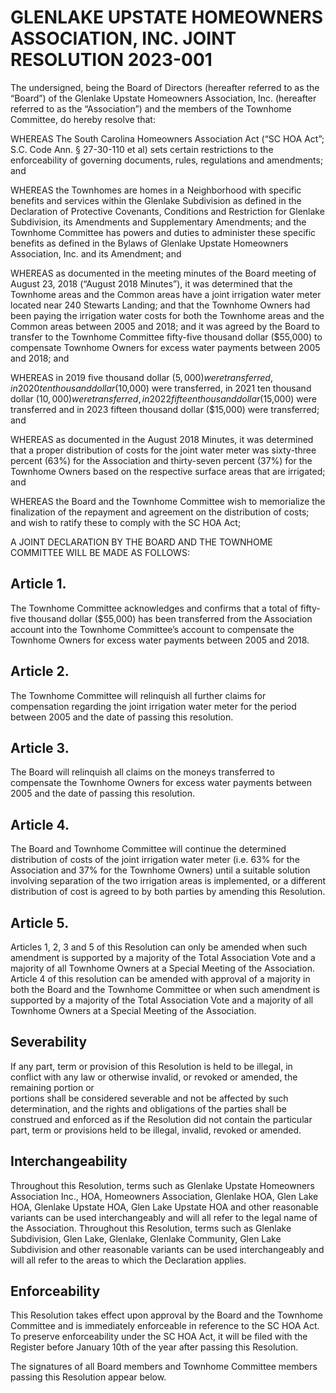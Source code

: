 # GLENLAKE UPSTATE HOMEOWNERS ASSOCIATION, INC. JOINT RESOLUTION 2023-001

The undersigned, being the Board of Directors (hereafter referred to as the “Board”) of the Glenlake Upstate Homeowners Association, Inc. (hereafter referred to as the “Association”) and the members of the Townhome Committee, do hereby resolve that:

WHEREAS The South Carolina Homeowners Association Act (“SC HOA Act”; S.C. Code Ann. § 27-30-110 et al) sets certain restrictions to the enforceability of governing documents, rules, regulations and amendments; and

WHEREAS the Townhomes are homes in a Neighborhood with specific benefits and services within the Glenlake Subdivision as defined in the Declaration of Protective Covenants, Conditions and Restriction for Glenlake Subdivision, its Amendments and Supplementary Amendments; and the Townhome Committee has powers and duties to administer these specific benefits as defined in the Bylaws of Glenlake Upstate Homeowners Association, Inc. and its Amendment; and

WHEREAS as documented in the meeting minutes of the Board meeting of August 23, 2018 (“August 2018 Minutes”),  it was determined that the Townhome areas and the Common areas have a joint irrigation water meter located near 240 Stewarts Landing; and that the Townhome Owners had been paying the irrigation water costs for both the Townhome areas and the Common areas between 2005 and 2018; and it was agreed by the Board to transfer to the Townhome Committee fifty-five thousand dollar ($55,000) to compensate Townhome Owners for excess water payments between 2005 and 2018; and

WHEREAS in 2019 five thousand dollar ($5,000) were transferred, in 2020 ten thousand dollar ($10,000) were transferred, in 2021 ten thousand dollar ($10,000) were transferred, in 2022 fifteen thousand dollar ($15,000) were transferred and in 2023 fifteen thousand dollar ($15,000) were transferred; and

WHEREAS as documented in the August 2018 Minutes, it was determined that a proper distribution of costs for the joint water meter was sixty-three percent (63%) for the Association and thirty-seven percent (37%) for the Townhome Owners based on the respective surface areas that are irrigated; and

WHEREAS the Board and the Townhome Committee wish to memorialize the finalization of the repayment and agreement on the distribution of costs; and wish to ratify these to comply with the SC HOA Act; 

A JOINT DECLARATION BY THE BOARD AND THE TOWNHOME COMMITTEE WILL BE MADE AS FOLLOWS:

## Article 1. 
The Townhome Committee acknowledges and confirms that a total of fifty-five thousand dollar ($55,000) has been transferred from the Association account into the Townhome Committee’s account to compensate the Townhome Owners for excess water payments between 2005 and 2018.

## Article 2. 
The Townhome Committee will relinquish all further claims for compensation regarding the joint irrigation water meter for the period between 2005 and the date of passing this resolution.

## Article 3. 
The Board will relinquish all claims on the moneys transferred to compensate the Townhome Owners for excess water payments between 2005 and the date of passing this resolution.

## Article 4. 
The Board and Townhome Committee will continue the determined distribution of costs of the joint irrigation water meter (i.e. 63% for the Association and 37% for the Townhome Owners) until a suitable solution involving separation of the two irrigation areas is implemented, or a different distribution of cost is agreed to by both parties by amending this Resolution.

## Article 5. 
Articles 1, 2, 3 and 5 of this Resolution can only be amended when such amendment is supported by a majority of the Total Association Vote and a majority of all Townhome Owners at a Special Meeting of the Association. Article 4 of this resolution can be amended with approval of a majority in both the Board and the Townhome Committee or when such amendment is supported by a majority of the Total Association Vote and a majority of all Townhome Owners at a Special Meeting of the Association.

## Severability
If any part, term or provision of this Resolution is held to be illegal, in conflict with any law or otherwise invalid, or revoked or amended, the remaining portion or  
portions shall be considered severable and not be affected by such determination, and the rights and obligations of the parties shall be construed and enforced as if the Resolution did not contain the particular part, term or provisions held to be illegal, invalid, revoked or amended.

## Interchangeability
Throughout this Resolution, terms such as Glenlake Upstate Homeowners Association Inc., HOA, Homeowners Association, Glenlake HOA, Glen Lake HOA, Glenlake Upstate HOA, Glen Lake Upstate HOA and other reasonable variants can be used interchangeably and will all refer to the legal name of the Association. Throughout this Resolution, terms such as Glenlake Subdivision, Glen Lake, Glenlake, Glenlake Community, Glen Lake Subdivision and other reasonable variants can be used interchangeably and will all refer to the areas to which the Declaration applies.

## Enforceability
This Resolution takes effect upon approval by the Board and the Townhome Committee and is immediately enforceable in reference to the SC HOA Act. To preserve enforceability under the SC HOA Act, it will be filed with the Register before January 10th of the year after passing this Resolution. 

The signatures of all Board members and Townhome Committee members passing this Resolution appear below.

